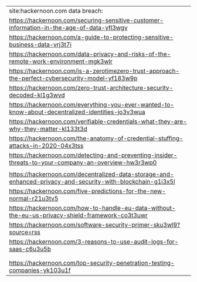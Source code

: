 
<table>
  <tr>
   <td>site:hackernoon.com data breach:
   </td>
  </tr>
  <tr>
   <td><a href="https://hackernoon.com/securing-sensitive-customer-information-in-the-age-of-data-yfl3wgv">https://hackernoon.com/securing-sensitive-customer-information-in-the-age-of-data-yfl3wgv</a>
   </td>
  </tr>
  <tr>
   <td><a href="https://hackernoon.com/a-guide-to-protecting-sensitive-business-data-vrj3t7i">https://hackernoon.com/a-guide-to-protecting-sensitive-business-data-vrj3t7i</a>
   </td>
  </tr>
  <tr>
   <td><a href="https://hackernoon.com/data-privacy-and-risks-of-the-remote-work-environment-mgk3wlr">https://hackernoon.com/data-privacy-and-risks-of-the-remote-work-environment-mgk3wlr</a>
   </td>
  </tr>
  <tr>
   <td><a href="https://hackernoon.com/is-a-zerotimezero-trust-approach-the-perfect-cybersecurity-model-yf183w9p">https://hackernoon.com/is-a-zerotimezero-trust-approach-the-perfect-cybersecurity-model-yf183w9p</a>
   </td>
  </tr>
  <tr>
   <td><a href="https://hackernoon.com/zero-trust-architecture-security-decoded-kl1g3wvd">https://hackernoon.com/zero-trust-architecture-security-decoded-kl1g3wvd</a>
   </td>
  </tr>
  <tr>
   <td><a href="https://hackernoon.com/everything-you-ever-wanted-to-know-about-decentralized-identities-jo3v3wua">https://hackernoon.com/everything-you-ever-wanted-to-know-about-decentralized-identities-jo3v3wua</a>
   </td>
  </tr>
  <tr>
   <td><a href="https://hackernoon.com/verifiable-credentials-what-they-are-why-they-matter-kl133t3d">https://hackernoon.com/verifiable-credentials-what-they-are-why-they-matter-kl133t3d</a>
   </td>
  </tr>
  <tr>
   <td><a href="https://hackernoon.com/the-anatomy-of-credential-stuffing-attacks-in-2020-04x3tss">https://hackernoon.com/the-anatomy-of-credential-stuffing-attacks-in-2020-04x3tss</a>
   </td>
  </tr>
  <tr>
   <td><a href="https://hackernoon.com/detecting-and-preventing-insider-threats-to-your-company-an-overview-hw3r3wp0">https://hackernoon.com/detecting-and-preventing-insider-threats-to-your-company-an-overview-hw3r3wp0</a>
   </td>
  </tr>
  <tr>
   <td>
   </td>
  </tr>
  <tr>
   <td><a href="https://hackernoon.com/decentralized-data-storage-and-enhanced-privacy-and-security-with-blockchain-g1i3x5l">https://hackernoon.com/decentralized-data-storage-and-enhanced-privacy-and-security-with-blockchain-g1i3x5l</a>
   </td>
  </tr>
  <tr>
   <td><a href="https://hackernoon.com/five-predictions-for-the-new-normal-r21u3tv5">https://hackernoon.com/five-predictions-for-the-new-normal-r21u3tv5</a>
   </td>
  </tr>
  <tr>
   <td><a href="https://hackernoon.com/how-to-handle-eu-data-without-the-eu-us-privacy-shield-framework-co3t3uwr">https://hackernoon.com/how-to-handle-eu-data-without-the-eu-us-privacy-shield-framework-co3t3uwr</a>
   </td>
  </tr>
  <tr>
   <td><a href="https://hackernoon.com/software-security-primer-sku3wl9?source=rss">https://hackernoon.com/software-security-primer-sku3wl9?source=rss</a>
   </td>
  </tr>
  <tr>
   <td><a href="https://hackernoon.com/3-reasons-to-use-audit-logs-for-saas-c6u3u5b">https://hackernoon.com/3-reasons-to-use-audit-logs-for-saas-c6u3u5b</a>
   </td>
  </tr>
  <tr>
   <td>
   </td>
  </tr>
  <tr>
   <td>
   </td>
  </tr>
  <tr>
   <td><a href="https://hackernoon.com/top-security-penetration-testing-companies-yk103u1f">https://hackernoon.com/top-security-penetration-testing-companies-yk103u1f</a>
   </td>
  </tr>
</table>

